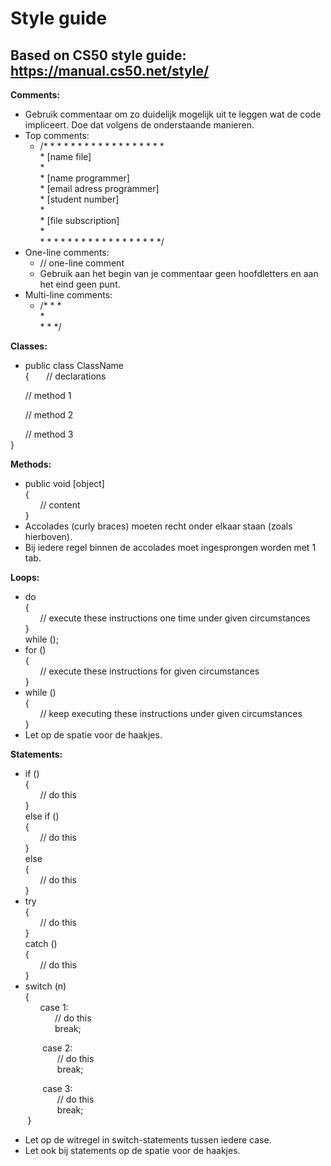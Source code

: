 Style guide
===========
Based on CS50 style guide: https://manual.cs50.net/style/
---------------------------------------------------------

**Comments:**
* Gebruik commentaar om zo duidelijk mogelijk uit te leggen wat de code impliceert. Doe dat volgens de onderstaande manieren.
* Top comments:
  - /* * * * * * * * * * * * * * * * * *  
   \* [name file]    
   \*       
   \* [name programmer]    
   \* [email adress programmer]    
   \* [student number]    
   \*   
   \* [file subscription]   
   \*   
   \* * * * * * * * * * * * * * * * * */
* One-line comments:
  - // one-line comment
  - Gebruik aan het begin van je commentaar geen hoofdletters en aan het eind geen punt.
* Multi-line comments:
  - /* * *   
  \*     
  \* * */    

**Classes:**
* public class ClassName     
{ 
&nbsp;&nbsp;&nbsp;&nbsp;&nbsp;&nbsp;// declarations     
          
&nbsp;&nbsp;&nbsp;&nbsp;&nbsp;&nbsp;// method 1      
      
&nbsp;&nbsp;&nbsp;&nbsp;&nbsp;&nbsp;// method 2      
      
&nbsp;&nbsp;&nbsp;&nbsp;&nbsp;&nbsp;// method 3      
}

**Methods:**
* public void [object]     
{     
&nbsp;&nbsp;&nbsp;&nbsp;&nbsp;&nbsp;// content     
}   
* Accolades (curly braces) moeten recht onder elkaar staan (zoals hierboven).
* Bij iedere regel binnen de accolades moet ingesprongen worden met 1 tab.    

**Loops:**
* do     
{    
&nbsp;&nbsp;&nbsp;&nbsp;&nbsp;&nbsp;// execute these instructions one time under given circumstances      
}    
while ();
* for ()     
{    
&nbsp;&nbsp;&nbsp;&nbsp;&nbsp;&nbsp;// execute these instructions for given circumstances     
}     
* while ()      
{    
&nbsp;&nbsp;&nbsp;&nbsp;&nbsp;&nbsp;// keep executing these instructions under given circumstances      
}
* Let op de spatie voor de haakjes.

**Statements:**
* if ()          
{     
&nbsp;&nbsp;&nbsp;&nbsp;&nbsp;&nbsp;// do this     
}     
else if ()     
{    
&nbsp;&nbsp;&nbsp;&nbsp;&nbsp;&nbsp;// do this     
}     
else   
{     
&nbsp;&nbsp;&nbsp;&nbsp;&nbsp;&nbsp;// do this          
}  
* try     
{     
&nbsp;&nbsp;&nbsp;&nbsp;&nbsp;&nbsp;// do this       
}      
catch ()      
{     
&nbsp;&nbsp;&nbsp;&nbsp;&nbsp;&nbsp;// do this     
}
* switch (n)     
{     
&nbsp;&nbsp;&nbsp;&nbsp;&nbsp;&nbsp;case 1:     
&nbsp;&nbsp;&nbsp;&nbsp;&nbsp;&nbsp;&nbsp;&nbsp;&nbsp;&nbsp;&nbsp;&nbsp;// do this     
&nbsp;&nbsp;&nbsp;&nbsp;&nbsp;&nbsp;&nbsp;&nbsp;&nbsp;&nbsp;&nbsp;&nbsp;break;     
       
&nbsp;&nbsp;&nbsp;&nbsp;&nbsp;&nbsp;&nbsp;&nbsp;&nbsp;&nbsp;&nbsp;&nbsp;&nbsp;case 2:     
&nbsp;&nbsp;&nbsp;&nbsp;&nbsp;&nbsp;&nbsp;&nbsp;&nbsp;&nbsp;&nbsp;&nbsp;&nbsp;&nbsp;&nbsp;&nbsp;&nbsp;&nbsp;&nbsp;// do this     
&nbsp;&nbsp;&nbsp;&nbsp;&nbsp;&nbsp;&nbsp;&nbsp;&nbsp;&nbsp;&nbsp;&nbsp;&nbsp;&nbsp;&nbsp;&nbsp;&nbsp;&nbsp;&nbsp;break;     
       
&nbsp;&nbsp;&nbsp;&nbsp;&nbsp;&nbsp;&nbsp;&nbsp;&nbsp;&nbsp;&nbsp;&nbsp;&nbsp;case 3:     
&nbsp;&nbsp;&nbsp;&nbsp;&nbsp;&nbsp;&nbsp;&nbsp;&nbsp;&nbsp;&nbsp;&nbsp;&nbsp;&nbsp;&nbsp;&nbsp;&nbsp;&nbsp;&nbsp;// do this     
&nbsp;&nbsp;&nbsp;&nbsp;&nbsp;&nbsp;&nbsp;&nbsp;&nbsp;&nbsp;&nbsp;&nbsp;&nbsp;&nbsp;&nbsp;&nbsp;&nbsp;&nbsp;&nbsp;break;   
&nbsp;&nbsp;&nbsp;&nbsp;&nbsp;&nbsp;&nbsp;}    
* Let op de witregel in switch-statements tussen iedere case.
* Let ook bij statements op de spatie voor de haakjes.